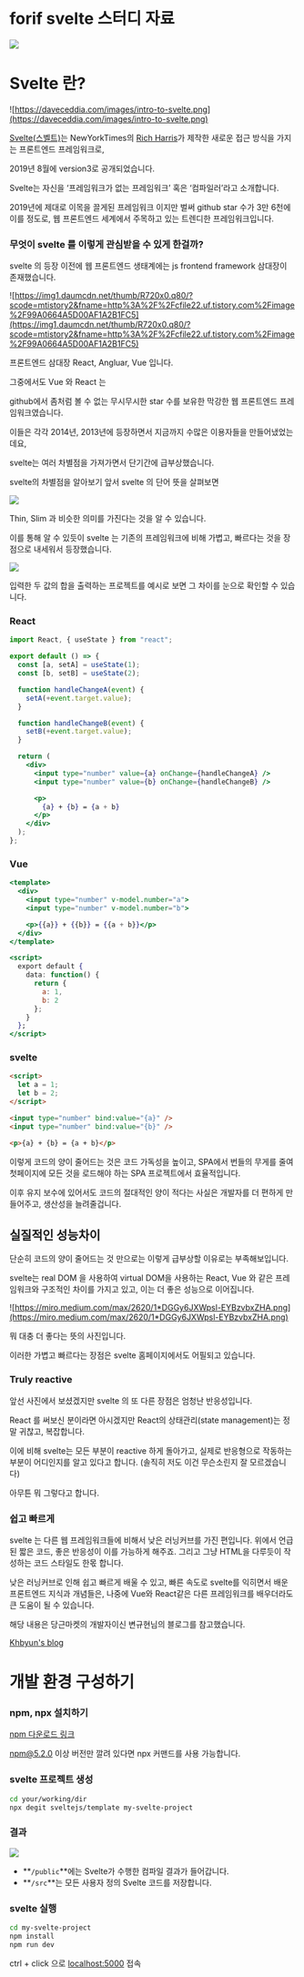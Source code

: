 # forif svelte 스터디 자료

![](image/svelte-homepage.png)

# Svelte 란?

![https://daveceddia.com/images/intro-to-svelte.png](https://daveceddia.com/images/intro-to-svelte.png)

[Svelte(스벨트)](https://svelte.dev/)는 NewYorkTimes의 [Rich Harris](https://twitter.com/rich_harris)가 제작한 새로운 접근 방식을 가지는 프론트엔드 프레임워크로,

2019년 8월에 version3로 공개되었습니다.

Svelte는 자신을 ‘프레임워크가 없는 프레임워크’ 혹은 ‘컴파일러’라고 소개합니다.

2019년에 제대로 이목을 끌게된 프레임워크 이지만 벌써 github star 수가 3만 6천에 이를 정도로, 웹 프론트엔드 세계에서 주목하고 있는 트렌디한 프레임워크입니다.

### 무엇이 svelte 를 이렇게 관심받을 수 있게 한걸까?

svelte 의 등장 이전에 웹 프론트엔드 생태계에는 js frontend framework 삼대장이 존재했습니다.

![https://img1.daumcdn.net/thumb/R720x0.q80/?scode=mtistory2&fname=http%3A%2F%2Fcfile22.uf.tistory.com%2Fimage%2F99A0664A5D00AF1A2B1FC5](https://img1.daumcdn.net/thumb/R720x0.q80/?scode=mtistory2&fname=http%3A%2F%2Fcfile22.uf.tistory.com%2Fimage%2F99A0664A5D00AF1A2B1FC5)

프론트엔드 삼대장 React, Angluar, Vue 입니다.

그중에서도 Vue 와 React 는

github에서 좀처럼 볼 수 없는 무시무시한 star 수를 보유한 막강한 웹 프론트엔드 프레임워크였습니다.

이들은 각각 2014년, 2013년에 등장하면서 지금까지 수많은 이용자들을 만들어냈었는데요,

svelte는 여러 차별점을 가져가면서 단기간에 급부상했습니다.

svelte의 차별점을 알아보기 앞서 svelte 의 단어 뜻을 살펴보면

![](image/스크린샷%202020-08-30%20오후%2010.38.15.png)

Thin, Slim 과 비슷한 의미를 가진다는 것을 알 수 있습니다.

이를 통해 알 수 있듯이 svelte 는 기존의 프레임워크에 비해 가볍고, 빠르다는 것을 장점으로 내세워서 등장했습니다.

![](image/스크린샷%202020-08-30%20오후%2010.39.59.png)

입력한 두 값의 합을 출력하는 프로젝트를 예시로 보면 그 차이를 눈으로 확인할 수 있습니다.

### React

```jsx
import React, { useState } from "react";

export default () => {
  const [a, setA] = useState(1);
  const [b, setB] = useState(2);

  function handleChangeA(event) {
    setA(+event.target.value);
  }

  function handleChangeB(event) {
    setB(+event.target.value);
  }

  return (
    <div>
      <input type="number" value={a} onChange={handleChangeA} />
      <input type="number" value={b} onChange={handleChangeB} />

      <p>
        {a} + {b} = {a + b}
      </p>
    </div>
  );
};
```

### Vue

```jsx
<template>
  <div>
    <input type="number" v-model.number="a">
    <input type="number" v-model.number="b">

    <p>{{a}} + {{b}} = {{a + b}}</p>
  </div>
</template>

<script>
  export default {
    data: function() {
      return {
        a: 1,
        b: 2
      };
    }
  };
</script>
```

### svelte

```html
<script>
  let a = 1;
  let b = 2;
</script>

<input type="number" bind:value="{a}" />
<input type="number" bind:value="{b}" />

<p>{a} + {b} = {a + b}</p>
```

이렇게 코드의 양이 줄어드는 것은 코드 가독성을 높이고, SPA에서 번들의 무게를 줄여 첫페이지에 모든 것을 로드해야 하는 SPA 프로젝트에서 효율적입니다.

이후 유지 보수에 있어서도 코드의 절대적인 양이 적다는 사실은 개발자를 더 편하게 만들어주고, 생산성을 늘려줄겁니다.

## 실질적인 성능차이

단순히 코드의 양이 줄어드는 것 만으로는 이렇게 급부상할 이유로는 부족해보입니다.

svelte는 real DOM 을 사용하여 virtual DOM을 사용하는 React, Vue 와 같은 프레임워크와 구조적인 차이를 가지고 있고, 이는 더 좋은 성능으로 이어집니다.

![https://miro.medium.com/max/2620/1*DGGy6JXWpsl-EYBzvbxZHA.png](https://miro.medium.com/max/2620/1*DGGy6JXWpsl-EYBzvbxZHA.png)

뭐 대충 더 좋다는 뜻의 사진입니다.

이러한 가볍고 빠르다는 장점은 svelte 홈페이지에서도 어필되고 있습니다.

### Truly reactive

앞선 사진에서 보셨겠지만 svelte 의 또 다른 장점은 엄청난 반응성입니다.

React 를 써보신 분이라면 아시겠지만 React의 상태관리(state management)는 정말 귀찮고, 복잡합니다.

이에 비해 svelte는 모든 부분이 reactive 하게 돌아가고, 실제로 반응형으로 작동하는 부분이 어디인지를 알고 있다고 합니다. (솔직히 저도 이건 무슨소린지 잘 모르겠습니다)

아무튼 뭐 그렇다고 합니다.

### 쉽고 빠르게

svelte 는 다른 웹 프레임워크들에 비해서 낮은 러닝커브를 가진 편입니다. 위에서 언급된 짧은 코드, 좋은 반응성이 이를 가능하게 해주죠. 그리고 그냥 HTML을 다루듯이 작성하는 코드 스타일도 한몫 합니다.

낮은 러닝커브로 인해 쉽고 빠르게 배울 수 있고, 빠른 속도로 svelte를 익히면서 배운 프론트엔드 지식과 개념들은, 나중에 Vue와 React같은 다른 프레임워크를 배우더라도 큰 도움이 될 수 있습니다.

해당 내용은 당근마켓의 개발자이신 변규현님의 블로그를 참고했습니다.

[Khbyun's blog](https://novemberde.github.io/javascript/2019/10/11/Svelte-revealjs.html)

# 개발 환경 구성하기

### npm, npx 설치하기

[npm 다운로드 링크](https://nodejs.org/en/)

npm@5.2.0 이상 버전만 깔려 있다면 npx 커맨드를 사용 가능합니다.

### svelte 프로젝트 생성

```bash
cd your/working/dir
npx degit sveltejs/template my-svelte-project
```

### 결과

![](image/스크린샷%202020-08-30%20오후%2010.45.06.png)

- **`/public`**에는 Svelte가 수행한 컴파일 결과가 들어갑니다.
- **`/src`**는 모든 사용자 정의 Svelte 코드를 저장합니다.

### svelte 실행

```bash
cd my-svelte-project
npm install
npm run dev
```

ctrl + click 으로 [localhost:5000](http://localhost:5000) 접속
